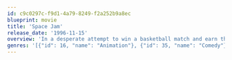 ```yaml
---
id: c9c0297c-f9d1-4a79-8249-f2a252b9a8ec
blueprint: movie
title: 'Space Jam'
release_date: '1996-11-15'
overview: 'In a desperate attempt to win a basketball match and earn their freedom, the Looney Tunes seek the aid of retired basketball champion, Michael Jordan.'
genres: '[{"id": 16, "name": "Animation"}, {"id": 35, "name": "Comedy"}, {"id": 18, "name": "Drama"}, {"id": 10751, "name": "Family"}, {"id": 14, "name": "Fantasy"}]'
---
```


